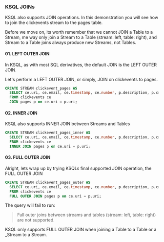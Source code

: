 ### KSQL JOINs
KSQL also supports JOIN operations. In this demonstration you will see how to join the clickevents stream to the pages table.

Before we move on, its worth remember that we cannot JOIN a Table to a Stream, me way only join a Stream to a Table (stream: left, table: right), and Stream to a Table joins always produce new Streams, not Tables.

#### 01. LEFT OUTER JOIN
In KSQL, as with most SQL derivatives, the default JOIN is the LEFT OUTER JOIN.

Let's perform a LEFT OUTER JOIN, or simply, JOIN on clickevents to pages.


```sql
CREATE STREAM clickevent_pages AS
  SELECT ce.uri, ce.email, ce.timestamp, ce.number, p.description, p.created
  FROM clickevents ce
  JOIN pages p on ce.uri = p.uri;
```

#### 02. INNER JOIN
KSQL also supports INNER JOIN between Streams and Tables


```sql
CREATE STREAM clickevent_pages_inner AS
  SELECT ce.uri, ce.email, ce.timestamp, ce.number, p.description, p.created
  FROM clickevents ce
  INNER JOIN pages p on ce.uri = p.uri;
```

#### 03. FULL OUTER JOIN
Alright, lets wrap up by trying KSQLs final supported JOIN operation, the FULL OUTER JOIN


```sql
CREATE STREAM clickevent_pages_outer AS
  SELECT ce.uri, ce.email, ce.timestamp, ce.number, p.description, p.created
  FROM clickevents ce
  FULL OUTER JOIN pages p on ce.uri = p.uri;
```

The query will fail to run:

> Full outer joins between streams and tables (stream: left, table: right) are not supported.

KSQL only supports FULL OUTER JOIN when joining a Table to a Table or a _Stream to a Stream.